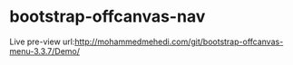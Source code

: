 # bootstrap-offcanvas-nav
Live pre-view url:http://mohammedmehedi.com/git/bootstrap-offcanvas-menu-3.3.7/Demo/
